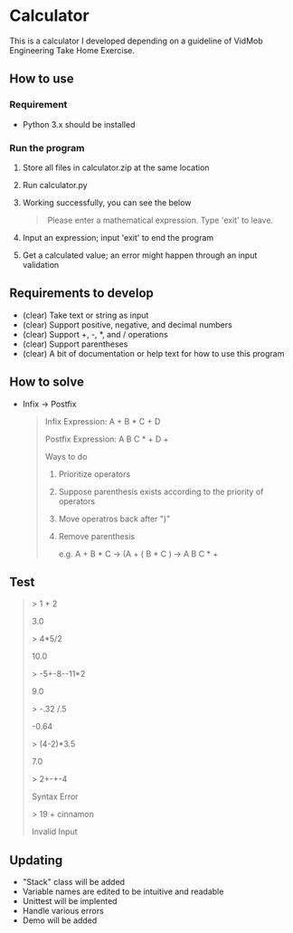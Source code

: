 # Calculator

This is a calculator I developed depending on a guideline of VidMob Engineering Take Home Exercise.



## How to use

### Requirement

- Python 3.x should be installed

### Run the program

1. Store all files in calculator.zip at the same location

2. Run calculator.py

3. Working successfully, you can see the below

   > ​	Please enter a mathematical expression. Type 'exit' to leave.
   >
   >  

4. Input an expression; input 'exit' to end the program

5. Get a calculated value; an error might happen through an input validation

## Requirements to develop

- (clear) Take text or string as input
- (clear) Support positive, negative, and decimal numbers
- (clear) Support +, -, *, and / operations
- (clear) Support parentheses
- (clear) A bit of documentation or help text for how to use this program

## How to solve

- Infix -> Postfix

  > Infix Expression: A + B * C + D
  >
  > Postfix Expression: A B C * + D +
  >
  > Ways to do
  >
  > 1. Prioritize operators
  >
  > 2. Suppose parenthesis exists according to the priority of operators
  >
  > 3. Move operatros back after ")"
  >
  > 4. Remove parenthesis
  >
  >    e.g. A + B * C -> (A + ( B * C ) -> A B C * +

## Test

> \> 1 + 2
>
> 3.0
>
> \> 4*5/2
>
> 10.0
>
> \> -5+-8--11*2
>
> 9.0
>
> \> -.32    /.5
>
> -0.64
>
> \> (4-2)*3.5
>
> 7.0
>
> \> 2+-+-4
>
> Syntax Error
>
> \> 19 + cinnamon
>
> Invalid Input

## Updating

- "Stack" class will be added
- Variable names are edited to be intuitive and readable
- Unittest will be implented
- Handle various errors
- Demo will be added